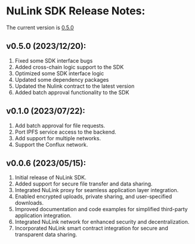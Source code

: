 # NuLink SDK Release Notes:

The current version is  [0.5.0](https://github.com/NuLink-network/nulink-sdk/releases/tag/v0.5.0_9e77a59)

## v0.5.0 (2023/12/20):

1. Fixed some SDK interface bugs
2. Added cross-chain logic support to the SDK
3. Optimized some SDK interface logic
4. Updated some dependency packages
5. Updated the Nulink contract to the latest version
6. Added batch approval functionality to the SDK

   
## v0.1.0 (2023/07/22):

1. Add batch approval for file requests.
2. Port IPFS service access to the backend.
3. Add support for multiple networks.
4. Support the Conflux network.

## v0.0.6 (2023/05/15):

1. Initial release of NuLink SDK.
2. Added support for secure file transfer and data sharing.
3. Integrated NuLink proxy for seamless application layer integration.
4. Enabled encrypted uploads, private sharing, and user-specified downloads.
5. Improved documentation and code examples for simplified third-party application integration.
6. Integrated NuLink network for enhanced security and decentralization.
7. Incorporated NuLink smart contract integration for secure and transparent data sharing.
